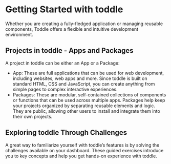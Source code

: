 # Getting Started with toddle
Whether you are creating a fully-fledged application or managing reusable components, Toddle offers a flexible and intuitive development environment.

## Projects in toddle - Apps and Packages
A project in toddle can be either an App or a Package:
- App: These are full applications that can be used for web development, including websites, web apps and more. Since toddle is built on standard HTML, CSS and JavaScript, you can create anything from simple pages to complex interactive experiences.
- Packages: These are modular, self-contained collections of components or functions that can be used across multiple apps. Packages help keep your projects organized by separating reusable elements and logic. They are public, allowing other users to install and integrate them into their own projects.

## Exploring toddle Through Challenges
A great way to familiarize yourself with toddle’s features is by solving the challenges available on your dashboard. These guided exercises introduce you to key concepts and help you get hands-on experience with toddle.
